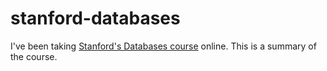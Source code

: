 # stanford-databases

I've been taking [Stanford's Databases course](https://lagunita.stanford.edu/courses/DB/2014/SelfPaced/about) online. This is a summary of the course.

